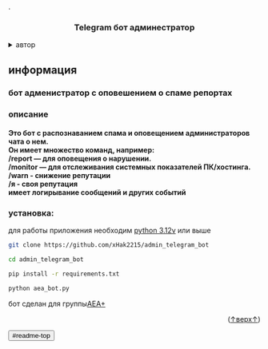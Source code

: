 .
<a id="readme-top"></a>





<!-- PROJECT LOGO -->


  <h3 align="center">Telegram бот админестратор</h3>



<details>
  <summary>автор</summary>
  <ol>
    <li>
      <ul>
      <li><a href="https://github.com/xHak2215/consol">
      </ul><ul>
      <li><a href="https://t.me/HITHELL">telegram</a></li>
      </ul>
    </li>
  </ol>
</details>






<!-- consolSH -->
<h2>информация </h2>

<h3>бот адменистратор с оповешением о спаме репортах
</h3>
<h3>описание</h3>
<h4>
Это бот с распознаванием спама и оповещением администраторов чата о нем.<br>
Он имеет множество команд, например:<br>
/report — для оповещения о нарушении.<br>  
/monitor — для отслеживания системных показателей ПК/хостинга.<br>
/warn - снижение репутации<br>
/я - своя репутация<br>
имеет логирывание сообщений и других событий

</h4>


<h3> установка: </h3>

для работы приложения необходим <a href="https://www.python.org/"> python 3.12v</a> или выше  

```sh
git clone https://github.com/xHak2215/admin_telegram_bot

cd admin_telegram_bot

pip install -r requirements.txt

python aea_bot.py
```
бот сделан для группы<a href="https://t.me/+P5wR2FyxnSQzMjIy">AEA+</a>

<p align="right">(<a href="#readme-top">↑верх↑</a>)</p>

<input type="button" name="↑верх↑" value="#readme-top"/>










